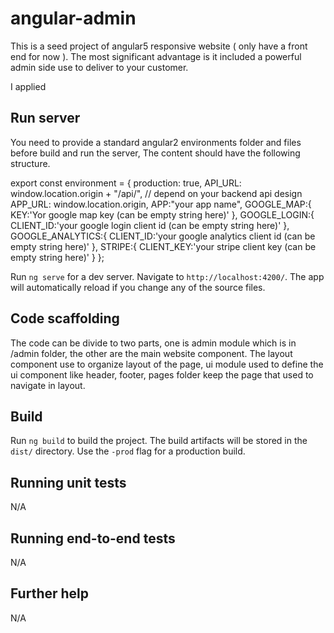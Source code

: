 # angular-admin

This is a seed project of angular5 responsive website ( only have a front end for now ). The most significant advantage is it included a powerful admin side use to deliver to your customer. 

I applied 

## Run server

You need to provide a standard angular2 environments folder and files before build and run the server, The content should have the following structure.

export const environment = {
  production: true,
  API_URL: window.location.origin + "/api/", // depend on your backend api design
  APP_URL: window.location.origin,
  APP:"your app name",
  GOOGLE_MAP:{
  	KEY:'Yor google map key  (can be empty string here)'
  },
  GOOGLE_LOGIN:{
  	CLIENT_ID:'your google login client id (can be empty string here)'
  },
  GOOGLE_ANALYTICS:{
    CLIENT_ID:'your google analytics client id  (can be empty string here)'
  },
  STRIPE:{
    CLIENT_KEY:'your stripe client key (can be empty string here)'
  }
};


Run `ng serve` for a dev server. Navigate to `http://localhost:4200/`. The app will automatically reload if you change any of the source files.

## Code scaffolding

The code can be divide to two parts, one is admin module which is in /admin folder, the other are the main website component.
The layout component use to organize layout of the page, ui module used to define the ui component like header, footer, pages folder keep the page that used to navigate in layout.


## Build

Run `ng build` to build the project. The build artifacts will be stored in the `dist/` directory. Use the `-prod` flag for a production build.

## Running unit tests

N/A

## Running end-to-end tests

N/A

## Further help

N/A
